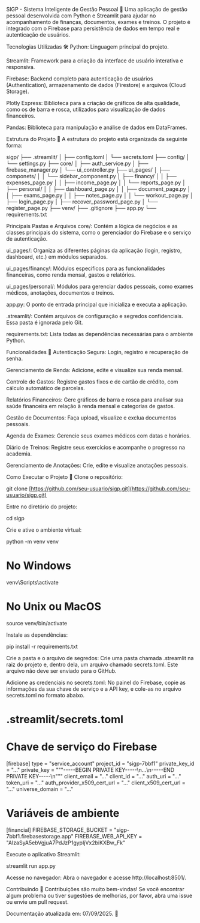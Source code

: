 SIGP - Sistema Inteligente de Gestão Pessoal 🏡
Uma aplicação de gestão pessoal desenvolvida com Python e Streamlit para ajudar no acompanhamento de finanças, documentos, exames e treinos. O projeto é integrado com o Firebase para persistência de dados em tempo real e autenticação de usuários.

Tecnologias Utilizadas 🛠️
Python: Linguagem principal do projeto.

Streamlit: Framework para a criação da interface de usuário interativa e responsiva.

Firebase: Backend completo para autenticação de usuários (Authentication), armazenamento de dados (Firestore) e arquivos (Cloud Storage).

Plotly Express: Biblioteca para a criação de gráficos de alta qualidade, como os de barra e rosca, utilizados para visualização de dados financeiros.

Pandas: Biblioteca para manipulação e análise de dados em DataFrames.

Estrutura do Projeto 📂
A estrutura do projeto está organizada da seguinte forma:

sigp/
├── .streamlit/
│   ├── config.toml
│   └── secrets.toml
├── config/
│   └── settings.py
├── core/
│   ├── auth_service.py
│   ├── firebase_manager.py
│   └── ui_controller.py
├── ui_pages/
│   ├── componets/
│   │   └── sidebar_component.py
│   ├── financy/
│   │   ├── expenses_page.py
│   │   ├── income_page.py
│   │   └── reports_page.py
│   ├── personal/
│   │   ├── dashboard_page.py
│   │   ├── document_page.py
│   │   ├── exams_page.py
│   │   ├── notes_page.py
│   │   └── workout_page.py
│   ├── login_page.py
│   ├── recover_password_page.py
│   └── register_page.py
├── venv/
├── .gitignore
├── app.py
└── requirements.txt

Principais Pastas e Arquivos
core/: Contém a lógica de negócios e as classes principais do sistema, como o gerenciador do Firebase e o serviço de autenticação.

ui_pages/: Organiza as diferentes páginas da aplicação (login, registro, dashboard, etc.) em módulos separados.

ui_pages/financy/: Módulos específicos para as funcionalidades financeiras, como renda mensal, gastos e relatórios.

ui_pages/personal/: Módulos para gerenciar dados pessoais, como exames médicos, anotações, documentos e treinos.

app.py: O ponto de entrada principal que inicializa e executa a aplicação.

.streamlit/: Contém arquivos de configuração e segredos confidenciais. Essa pasta é ignorada pelo Git.

requirements.txt: Lista todas as dependências necessárias para o ambiente Python.

Funcionalidades 🚀
Autenticação Segura: Login, registro e recuperação de senha.

Gerenciamento de Renda: Adicione, edite e visualize sua renda mensal.

Controle de Gastos: Registre gastos fixos e de cartão de crédito, com cálculo automático de parcelas.

Relatórios Financeiros: Gere gráficos de barra e rosca para analisar sua saúde financeira em relação à renda mensal e categorias de gastos.

Gestão de Documentos: Faça upload, visualize e exclua documentos pessoais.

Agenda de Exames: Gerencie seus exames médicos com datas e horários.

Diário de Treinos: Registre seus exercícios e acompanhe o progresso na academia.

Gerenciamento de Anotações: Crie, edite e visualize anotações pessoais.

Como Executar o Projeto 🔧
Clone o repositório:

git clone [https://github.com/seu-usuario/sigp.git](https://github.com/seu-usuario/sigp.git)

Entre no diretório do projeto:

cd sigp

Crie e ative o ambiente virtual:

python -m venv venv
# No Windows
venv\Scripts\activate
# No Unix ou MacOS
source venv/bin/activate

Instale as dependências:

pip install -r requirements.txt

Crie a pasta e o arquivo de segredos:
Crie uma pasta chamada .streamlit na raiz do projeto e, dentro dela, um arquivo chamado secrets.toml. Este arquivo não deve ser enviado para o GitHub.

Adicione as credenciais no secrets.toml:
No painel do Firebase, copie as informações da sua chave de serviço e a API key, e cole-as no arquivo secrets.toml no formato abaixo.

# .streamlit/secrets.toml
# Chave de serviço do Firebase
[firebase]
type = "service_account"
project_id = "sigp-7bbf1"
private_key_id = "..."
private_key = """-----BEGIN PRIVATE KEY-----\n...\n-----END PRIVATE KEY-----\n"""
client_email = "..."
client_id = "..."
auth_uri = "..."
token_uri = "..."
auth_provider_x509_cert_url = "..."
client_x509_cert_url = "..."
universe_domain = "..."

# Variáveis de ambiente
[financial]
FIREBASE_STORAGE_BUCKET = "sigp-7bbf1.firebasestorage.app"
FIREBASE_WEB_API_KEY = "AIzaSyA5ebVgjuA7PdJzP1gypIjVx2biKXBw_Fk"

Execute o aplicativo Streamlit:

streamlit run app.py

Acesse no navegador:
Abra o navegador e acesse http://localhost:8501/.

Contribuindo 🤝
Contribuições são muito bem-vindas! Se você encontrar algum problema ou tiver sugestões de melhorias, por favor, abra uma issue ou envie um pull request.

Documentação atualizada em: 07/09/2025. 🚀
